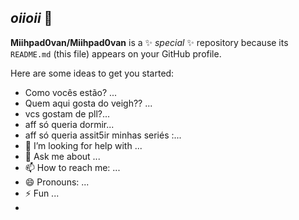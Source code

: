 ## *oiioii* 🩷


**Miihpad0van/Miihpad0van** is a ✨ _special_ ✨ repository because its `README.md` (this file) appears on your GitHub profile.

Here are some ideas to get you started:

- Como vocês estão? ...
- Quem aqui gosta do veigh??  ...
- vcs gostam de pll?...
- aff só queria dormir...
- aff só queria assit5ir minhas seriés :...
- 🤔 I’m looking for help with ...
- 💬 Ask me about ...
- 📫 How to reach me: ...
- 😄 Pronouns: ...
- ⚡ Fun ...
- 
